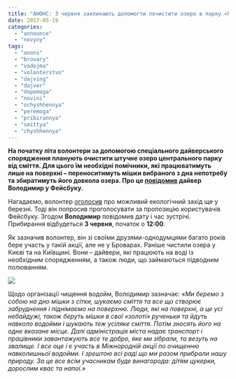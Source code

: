 ```yaml
---
title: "АНОНС: 3 червня закликають допомогти почистити озеро в парку «Перемога»"
date: 2017-05-19
categories: 
  - "announce"
  - "novyny"
tags: 
  - "anons"
  - "brovary"
  - "vodojma"
  - "volonterstvo"
  - "dajving"
  - "dajver"
  - "dopomoga"
  - "novini"
  - "ochyshhennya"
  - "peremoga"
  - "pribirannya"
  - "smittya"
  - "chyshhennya"
---
```


**На початку літа волонтери за допомогою спеціального дайверського спорядження планують очистити штучне озеро центрального парку від сміття. Для цього їм необхідні помічники, які працюватимуть лише на поверхні – переноситимуть мішки вибраного з дна непотребу та збиратимуть його довкола озера. Про це [повідомив](https://www.facebook.com/events/786093898221393/) дайвер Володимир у Фейсбуку.**

Нагадаємо, волонтер [оголосив](https://mpz.brovary.org/volonter-dajver-zaklykav-brovarchan-pryyednatysya-ochyshhennya-ozera-u-parku-peremoga/) про можливий екологічний захід ще у березні. Тоді він попросив проголосувати за пропозицію користувачів Фейсбуку. Згодом **Володимир** повідомив дату і час зустрічі. Прибирання відбудеться **3 червня**, початок о **12:00**.

Як зазначив волонтер, він зі своїми друзями-однодумцями багато років бере участь у такій акції, але не у Броварах. Раніше чистили озера у Києві та на Київщині. Вони – дайвери, які працюють на воді із необхідним спорядженням, а також люди, що займаються підводним полюванням.

[![](https://mpz.brovary.org/wp-content/uploads/2017/05/dajvery-ozero-vodojma-soryadzhennya.jpg)](https://mpz.brovary.org/wp-content/uploads/2017/05/dajvery-ozero-vodojma-soryadzhennya.jpg)

Щодо організації чищення водойм, Володимир зазначає: «_Ми беремо з собою на дно мішки з сітки, шукаємо сміття та все що створює забруднення і піднімаємо на поверхню. Люди, які на поверхні, а це усі небайдужі, також беруть мішки в свої «золоті»_ _рученьки та йдуть навколо водойми і шукають теж усіляке сміття. Потім зносять його на одне вказане місце. Далі адміністрація міста надає транспорт і працівники завантажують все те добро, яке ми зібрали, та везуть на звалище. І все оце і є участь в Міжнародній акції по очищенню навколишньої водойми. І зрештою всі раді що ми разом прибрали нашу природу. За це все всім учасникам буде винагорода: дітям цукерки, дорослим квас та напої.»_

